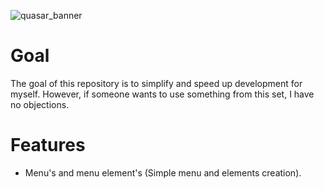 ![quasar_banner](https://github.com/user-attachments/assets/c463789f-0386-4958-a65f-6fa5aae8d6d0)
# Goal

The goal of this repository is to simplify and speed up development for myself. However, if someone wants to use something from this set, I have no objections.

# Features
- Menu's and menu element's (Simple menu and elements creation).
